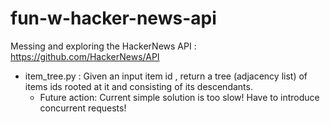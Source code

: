 # fun-w-hacker-news-api

Messing and exploring the HackerNews API : https://github.com/HackerNews/API
- item_tree.py : Given an input item id , return a tree (adjacency list) of items ids  rooted at it and consisting of its descendants.
   - Future action: Current simple solution is too slow! Have to introduce concurrent requests!
